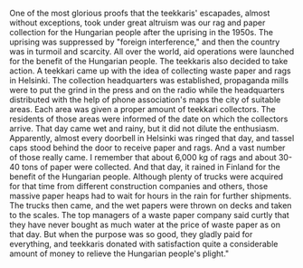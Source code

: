 
One of the most glorious proofs that the teekkaris' escapades, almost without exceptions, took under great altruism was our rag and paper collection for the Hungarian people after the uprising in the 1950s. The uprising was suppressed by "foreign interference," and then the country was in turmoil and scarcity. All over the world, aid operations were launched for the benefit of the Hungarian people. The teekkaris also decided to take action. A teekkari came up with the idea of collecting waste paper and rags in Helsinki. The collection headquarters was established, propaganda mills were to put the grind in the press and on the radio while the headquarters distributed with the help of phone association's maps the city of suitable areas. Each area was given a proper amount of teekkari collectors. The residents of those areas were informed of the date on which the collectors arrive. That day came wet and rainy, but it did not dilute the enthusiasm. Apparently, almost every doorbell in Helsinki was ringed that day, and tassel caps stood behind the door to receive paper and rags. And a vast number of those really came. I remember that about 6,000 kg of rags and about 30-40 tons of paper were collected. And that day, it rained in Finland for the benefit of the Hungarian people. Although plenty of trucks were acquired for that time from different construction companies and others, those massive paper heaps had to wait for hours in the rain for further shipments. The trucks then came, and the wet papers were thrown on decks and taken to the scales. The top managers of a waste paper company said curtly that they have never bought as much water at the price of waste paper as on that day. But when the purpose was so good, they gladly paid for everything, and teekkaris donated with satisfaction quite a considerable amount of money to relieve the Hungarian people's plight."